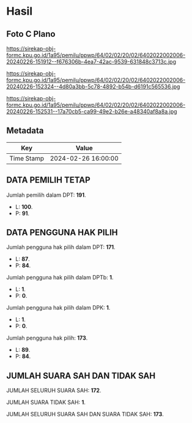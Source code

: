 # Hasil

## Foto C Plano

https://sirekap-obj-formc.kpu.go.id/1a95/pemilu/ppwp/64/02/02/20/02/6402022002006-20240226-151912--f676306b-4ea7-42ac-9539-631848c3713c.jpg

https://sirekap-obj-formc.kpu.go.id/1a95/pemilu/ppwp/64/02/02/20/02/6402022002006-20240226-152324--4d80a3bb-5c78-4892-b54b-d6191c565536.jpg

https://sirekap-obj-formc.kpu.go.id/1a95/pemilu/ppwp/64/02/02/20/02/6402022002006-20240226-152531--17a70cb5-ca99-49e2-b26e-a48340af8a8a.jpg


## Metadata

| Key        | Value               |
| ---------- | ------------------- |
| Time Stamp | 2024-02-26 16:00:00 |


## DATA PEMILIH TETAP

Jumlah pemilih dalam DPT: **191**.
 * L: **100**.
 * P: **91**.

## DATA PENGGUNA HAK PILIH

Jumlah pengguna hak pilih dalam DPT: **171**.
 * L: **87**.
 * P: **84**.

Jumlah pengguna hak pilih dalam DPTb: **1**.
 * L: **1**.
 * P: **0**.

Jumlah pengguna hak pilih dalam DPK: **1**.
 * L: **1**.
 * P: **0**.

Jumlah pengguna hak pilih: **173**.
 * L: **89**.
 * P: **84**.

## JUMLAH SUARA SAH DAN TIDAK SAH

JUMLAH SELURUH SUARA SAH: **172**.

JUMLAH SUARA TIDAK SAH: **1**.

JUMLAH SELURUH SUARA SAH DAN SUARA TIDAK SAH: **173**.


